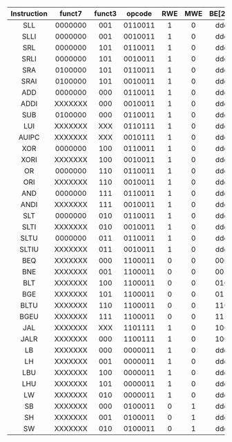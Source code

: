 |Instruction|funct7|funct3|opcode|RWE|MWE|BE[2:0]|RegMuxS[2:0]|ShMuxS|ShCtr[1:0]|ALUS|ALUMuxSB|ALUIMMMuxSA|ALUMuxSA|ALUIMMMuxSB|LogicS[1:0]|WWHBS[1:0]|LS |RWHBS[1:0]|FAMuxS|JMuxS|
|:---------:|:----:|:----:|:----:|:-:|:-:|:-----:|:----------:|:----:|:--------:|:-------:|:------:|:---------:|:------:|:---------:|:---------:|:--------:|:-:|:--------:|:----:|:---:|
|SLL|0000000|001|0110011|1|0|ddd|000|1|00|d|d|d|d|d|dd|dd|d|dd|d|d|
|SLLI|0000000|001|0010011|1|0|ddd|000|0|00|d|d|d|d|d|dd|dd|d|dd|d|d|
|SRL|0000000|101|0110011|1|0|ddd|000|1|01|d|d|d|d|d|dd|dd|d|dd|d|d|
|SRLI|0000000|101|0010011|1|0|ddd|000|0|01|d|d|d|d|d|dd|dd|d|dd|d|d|
|SRA|0100000|101|0110011|1|0|ddd|000|1|11|d|d|d|d|d|dd|dd|d|dd|d|d|
|SRAI|0100000|101|0010011|1|0|ddd|000|0|11|d|d|d|d|d|dd|dd|d|dd|d|d|
|ADD|0000000|000|0110011|1|0|ddd|001|d|dd|0|1|d|1|1|dd|dd|d|dd|d|d|
|ADDI|XXXXXXX|000|0010011|1|0|ddd|001|d|dd|0|1|d|1|0|dd|dd|d|dd|d|d|
|SUB|0100000|000|0110011|1|0|ddd|001|d|dd|1|1|d|1|1|dd|dd|d|dd|d|d|
|LUI|XXXXXXX|XXX|0110111|1|0|ddd|101|d|dd|d|d|d|d|d|dd|dd|d|dd|d|d|
|AUIPC|XXXXXXX|XXX|0010111|1|0|ddd|001|d|dd|0|0|0|0|d|dd|dd|d|dd|d|d|
|XOR|0000000|100|0110011|1|0|ddd|100|d|dd|d|d|d|d|d|00|dd|d|dd|d|d|
|XORI|XXXXXXX|100|0010011|1|0|ddd|100|d|dd|d|d|d|d|d|00|dd|d|dd|d|d|
|OR|0000000|110|0110011|1|0|ddd|100|d|dd|d|d|d|d|d|10|dd|d|dd|d|d|
|ORI|XXXXXXX|110|0010011|1|0|ddd|100|d|dd|d|d|d|d|d|10|dd|d|dd|d|d|
|AND|0000000|111|0110011|1|0|ddd|100|d|dd|d|d|d|d|d|11|dd|d|dd|d|d|
|ANDI|XXXXXXX|111|0010011|1|0|ddd|100|d|dd|d|d|d|d|d|11|dd|d|dd|d|d|
|SLT|0000000|010|0110011|1|0|ddd|010|d|dd|1|1|d|1|1|dd|dd|d|dd|d|d|
|SLTI|XXXXXXX|010|0010011|1|0|ddd|010|d|dd|1|1|d|1|0|dd|dd|d|dd|d|d|
|SLTU|0000000|011|0110011|1|0|ddd|011|d|dd|1|1|d|1|1|dd|dd|d|dd|d|d|
|SLTIU|XXXXXXX|011|0010011|1|0|ddd|011|d|dd|1|1|d|1|0|dd|dd|d|dd|d|d|
|BEQ|XXXXXXX|000|1100011|0|0|000|ddd|d|dd|d|d|d|d|d|dd|dd|d|dd|1|0|
|BNE|XXXXXXX|001|1100011|0|0|001|ddd|d|dd|d|d|d|d|d|dd|dd|d|dd|1|0|
|BLT|XXXXXXX|100|1100011|0|0|010|ddd|d|dd|d|d|d|d|d|dd|dd|d|dd|1|0|
|BGE|XXXXXXX|101|1100011|0|0|011|ddd|d|dd|d|d|d|d|d|dd|dd|d|dd|1|0|
|BLTU|XXXXXXX|110|1100011|0|0|110|ddd|d|dd|d|    d     |d|d|d|dd|dd|d|dd|1|0|
|BGEU|XXXXXXX|111|1100011|0|0|111|ddd|d|dd|d|d|d|d|d|dd|dd|d|dd|1|0|
|JAL|XXXXXXX|XXX|1101111|1|0|100|001|d|dd|0|0|1|0|d|dd|dd|d|dd|1|1|
|JALR|XXXXXXX|000|1100111|1|0|100|001|d|dd|0|0|1|0|d|dd|dd|d|dd|0|d|
|LB|XXXXXXX|000|0000011|1|0|ddd|110|d|dd|d|d|d|d|d|dd|dd|1|00|0|d|
|LH|XXXXXXX|001|0000011|1|0|ddd|110|d|dd|d|d|d|d|d|dd|dd|1|01|0|d|
|LBU|XXXXXXX|100|0000011|1|0|ddd|110|d|dd|d|d|d|d|d|dd|dd|0|00|0|d|
|LHU|XXXXXXX|101|0000011|1|0|ddd|110|d|dd|d|d|d|d|d|dd|dd|0|01|0|d|
|LW|XXXXXXX|010|0000011|1|0|ddd|110|d|dd|d|d|d|d|d|dd|dd|1|11|0|d|
|SB|XXXXXXX|000|0100011|0|1|ddd|ddd|d|dd|d|d|d|d|d|dd|00|d|dd|0|d|
|SH|XXXXXXX|001|0100011|0|1|ddd|ddd|d|dd|d|d|d|d|d|dd|01|d|dd|0|d|
|SW|XXXXXXX|010|0100011|0|1|ddd|ddd|d|dd|d|d|d|d|d|dd|11|d|dd|0|d|